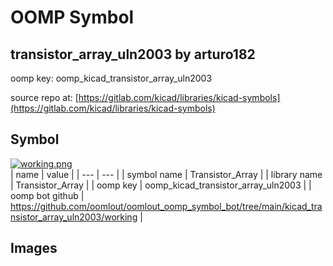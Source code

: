 # OOMP Symbol  
## transistor_array_uln2003  by arturo182  
  
oomp key: oomp_kicad_transistor_array_uln2003  
  
source repo at: [https://gitlab.com/kicad/libraries/kicad-symbols](https://gitlab.com/kicad/libraries/kicad-symbols)  
## Symbol  
  
[![working.png](working_600.png)](working.png)  
| name | value | 
| --- | --- | 
| symbol name | Transistor_Array | 
| library name | Transistor_Array | 
| oomp key | oomp_kicad_transistor_array_uln2003 | 
| oomp bot github | https://github.com/oomlout/oomlout_oomp_symbol_bot/tree/main/kicad_transistor_array_uln2003/working | 
## Images  
